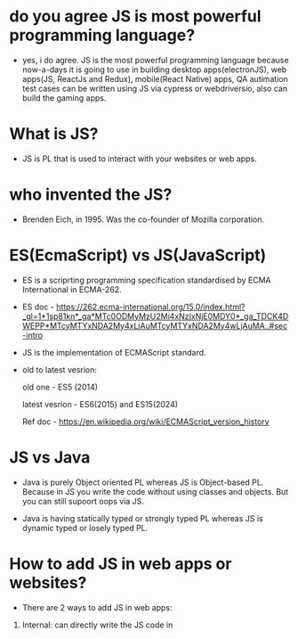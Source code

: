 # do you agree JS is most powerful programming language?

- yes, i do agree. JS is the most powerful programming language because now-a-days it is going to use in building desktop apps(electronJS), web apps(JS, ReactJs and Redux), mobile(React Native) apps, QA autimation test cases can be written using JS via cypress or webdriversio, also can build the gaming apps.

# What is JS?

- JS is PL that is used to interact with your websites or web apps.

# who invented the JS?

- Brenden Eich, in 1995. Was the co-founder of Mozilla corporation.

# ES(EcmaScript) vs JS(JavaScript)

- ES is a scriprting programming specification standardised by ECMA International in ECMA-262.
- ES doc - https://262.ecma-international.org/15.0/index.html?_gl=1*1sp81kn*_ga*MTc0ODMyMzU2Mi4xNzIxNjE0MDY0*_ga_TDCK4DWEPP*MTcyMTYxNDA2My4xLjAuMTcyMTYxNDA2My4wLjAuMA..#sec-intro

- JS is the implementation of ECMAScript standard.

- old to latest vesrion:

  old one - ES5 (2014)

  latest vesrion - ES6(2015) and ES15(2024)

  Ref doc - https://en.wikipedia.org/wiki/ECMAScript_version_history

# JS vs Java

- Java is purely Object oriented PL whereas JS is Object-based PL. Because in JS you write the code without using classes and objects. But you can still supoort oops via JS.

- Java is having statically typed or strongly typed PL whereas JS is dynamic typed or losely typed PL.

# How to add JS in web apps or websites?

- There are 2 ways to add JS in web apps:

1. Internal: can directly write the JS code in <script> tag.

2. External: you can create a separate file with extention .js and then provide the path of that file in your src attibute of script tag

# Tools required for writing and executing your JS code:

1. VS code IDE and browser Dev tool
2. Browser
3. Debugging using bwoser dev tools

# What is variable?

- just a name to hold any kind of values.

- In ES5: var a = 10; // number

          var a = 'Ashwani' // string

  In ES6: let a = 10;

          const PAN = 'ABCD1234D';

# What is data type?

- specfies a type of data that a variable holds/stores.

- 2 types of datatypes:

  1.  primitive:

      - pre-defined data types that means that can't be drived from any data types.
      - 7 data types in JS:

      1. string
      2. number
      3. boolean
      4. null
      5. undefined
      6. bigint (later on)
      7. symbol (later on)

  2.  non primitive:

  - These are those data types that can be derived from primitive ones.

  - types of non-primitive data types:
    1.  Array
    2.  Object
    3.  Function

# What is function?

- A reusable piece of code that is used to perform a specific task.

- function function_name(arg1, arg2, agr3,...,argN) {
  // write your logic

      return

  }

# typeof operator:

- used to determine the type of data types of an oprand or expression.
- let a = 10;
- typeof a; // number

- scenario: if(typeof str === 'string' && str !== null) {// write your logic or take decision}

# null vs undefined:

null:

- null means there is no value.
- null can be assigned to a variable which indicated that variable not pointing to anything.
- null is converted to zero when you perform any primitive operations.

undefined:

- undefined means the absence of variable itself;
- When you just decalared a variable but don't assign any value then that varaible contains undefined by default.
- undefined is converted to NaN when you perform any primitive operation.

# Condtional stmts and loops:

1.  if
2.  if..else
3.  else...if ladder
4.  switch
5.  while
6.  do..while
7.  for
8.  for...in
9.  for...of

Ref doc: https://developer.mozilla.org/en-US/docs/Web/JavaScript/Guide/Loops_and_iteration#while_statement

# Execution JS code:

- First, all JS code loaded in the browser.
- In the browser, there is JS Engine that will execute the JS code - excetion stack (callstack) - it is always up and running
- After that JS engine inserts the code into the call satck/ execution stack.

